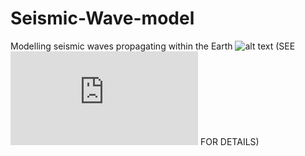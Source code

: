 # Seismic-Wave-model
Modelling seismic waves propagating within the Earth
![alt text](Screenshot%2023-11-16%at%13.19.19.png)
(SEE [![Summary Document](https://github.com/JamieHarris1/Seismic-Wave-model/blob/main/Summary.pdf)](https://github.com/JamieHarris1/Seismic-Wave-model/blob/main/Summary.pdf) FOR DETAILS)
